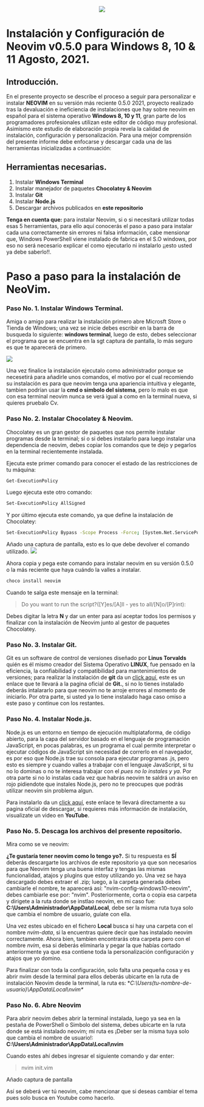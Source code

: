 <p align="center"><a href="https://twitter.com/Josueromram/" target="_blank">
    <img src="https://pbs.twimg.com/media/E8ZadT0XsAcC_ff?format=jpg&name=large">
</a></p>

# Instalación y Configuración de Neovim v0.5.0 para Windows 8, 10 & 11 Agosto, 2021.

## Introducción.
En el presente proyecto se describe el proceso a seguir para personalizar e instalar **NEOVIM** en su versión más reciente 0.5.0 2021, proyecto realizado tras la devaluación e ineficiencia de instalaciones que hay sobre neovim en español para el sistema operativo **Windows 8, 10 y 11**, gran parte de los programadores profesionales utilizan este editor de código muy profesional. Asimismo este estudio de elaboración propia revela la calidad de instalación, configuración y personalización. Para una mejor comprensión del presente informe debe enfocarse y descargar cada una de las herramientas inicializadas a continuación:

## Herramientas necesarias.

1. Instalar **Windows Terminal**
2. Instalar manejador de paquetes **Chocolatey & Neovim**
3. Instalar **Git**
4. Instalar **Node.js**
5. Descargar archivos publicados en **este repositorio**

**Tenga en cuenta que:** para instalar Neovim, si o si necesitará utilizar todas esas 5 herramientas, para ello aquí conocerás el paso a paso para instalar cada una correctamente sin errores ni falsa información, cabe mensionar que, Windows PowerShell viene instalado de fabrica en el S.O windows, por eso no será necesario explicar el como ejecutarlo ni instalarlo ¡¡esto usted ya debe saberlo!!.

# Paso a paso para la instalación de NeoVim.
### Paso No. 1. Instalar Windows Terminal.
Amiga o amigo para realizar la instalación primero abre Microsft Store o Tienda de Windows; una vez se inicie debes escribir en la barra de busqueda lo siguiente: **windows terminal**, luego de esto, debes seleccionar el programa que se encuentra en la sgt captura de pantalla, lo más seguro es que te aparecerá de primero.

![](https://pbs.twimg.com/media/E6NZFyyXMAIxUNv?format=jpg&name=large)

Una vez finalice la instalación ejecutalo como administrador porque se necesetirá para añadirle unos comandos, el motivo por el cual recomiendo su instalación es para que neovim tenga una apariencia intuitiva y elegante, tambien podrían usar la **cmd o simbolo del sistema**, pero lo malo es que con esa terminal neovim nunca se verá igual a como en la terminal nueva, si quieres pruebalo Cv.

### Paso No. 2. Instalar Chocolatey & Neovim.
Chocolatey es un gran gestor de paquetes que nos permite instalar programas desde la terminal; si o si debes instalarlo para luego instalar una dependencia de neovim, debes copiar los comandos que te dejo y pegarlos en la terminal recientemente instalada.

Ejecuta este primer comando para conocer el estado de las restricciones de tu máquina:
   ```sh
   Get-ExecutionPolicy
   ```  
Luego ejecuta este otro comando:
   ```sh
   Set-ExecutionPolicy AllSigned
   ``` 
Y por último ejecuta este comando, ya que define la instalación de Chocolatey:
   ```sh
   Set-ExecutionPolicy Bypass -Scope Process -Force; [System.Net.ServicePointManager]::SecurityProtocol = [System.Net.ServicePointManager]::SecurityProtocol -bor 3072; iex ((New-Object System.Net.WebClient).DownloadString('https://chocolatey.org/install.ps1'))
   ```
Añado una captura de pantalla, esto es lo que debe devolver el comando utilizado.
![](https://pbs.twimg.com/media/E8ZakdaXsAAwiBY?format=png&name=medium)

Ahora copia y pega este comando para instalar neovim en su versión 0.5.0 o la más reciente que haya cuándo la valles a instalar.
   ```sh
   choco install neovim
   ``` 
Cuando te salga este mensaje en la terminal: 
> Do you want to run the script?([Y]es/[A]ll - yes to all/[N]o/[P]rint): 

Debes digitar la letra **N** y dar un enter para así aceptar todos los permisos y finalizar con la instalación de Neovim junto al gestor de paquetes Chocolatey.
![]()

### Paso No. 3. Instalar Git.
Git es un software de control de versiones diseñado por **Linus Torvalds** quién es él mismo creador del Sistema Operativo **LINUX**, fue pensado en la eficiencia, la confiabilidad y compatibilidad para mantenimientos de versiones; para realizar la instalación de **git** da un [click aquí](https://git-scm.com/downloads "https://git-scm.com/downloads"), este es un enlace que te llevará a la pagina oficial de **Git.**, si no lo tienes instalado deberás intalararlo para que neovim no te arroje errores al momento de iniciarlo. Por otra parte, si usted ya lo tiene instalado haga caso omiso a este paso y continue con los restantes.

### Paso No. 4. Instalar Node.js.
Node.js es un entorno en tiempo de ejecución multiplataforma, de código abierto, para la capa del servidor basado en el lenguaje de programación JavaScript, en pocas palabras, es un programa el cual permite interpretar o ejecutar códigos de JavaScript sin necesidad de correrlo en el navegador, es por eso que Node.js trae su consola para ejecutar programas .js, pero esto es siempre y cuando valles a trabajar con el lenguaje JavaScript, si tu no lo dominas o no te interesa trabajar con el *pues no lo instales y ya*. Por otra parte si no lo instalas cada vez que habrás neovim te saldrá un aviso en rojo pidiendote que instales Node.js, pero no te preocupes que podrás utilizar neovim sin problema algun. 

Para instalarlo da un [click aquí](https://nodejs.org/es/download/ "https://nodejs.org/es/download/"), este enlace te llevará directamente a su pagina oficial de descargar, si requieres más información de instalación, visualizate un video en **YouTube**.

### Paso No. 5. Descaga los archivos del presente repositorio.
Mira como se ve neovim:
![]()

**¿Te gustaría tener neovim como lo tengo yo?.** Si tu respuesta es **SÍ** deberás descargarte los archivos de este repositorio ya que son necesarios para que Neovim tenga una buena interfaz y tengas las mismas funcionalidad, atajos y plugins que estoy utilizando yo. Una vez se haya descargado debes extraer el .zip; luego, a la carpeta generada debes cambiarle el nombre, te aparecerá así: "nvim-config-windows10-neovim", debes cambiarle ese por: "nvim". Posteriormente, corta o copia esa carpeta y dirigete a la ruta donde se instlao neovim, en mi caso fue:
**C:\Users\Administrador\AppData\Local**, debe ser la misma ruta tuya solo que cambia el nombre de usuario, guíate con ella.

Una vez estes ubicado en el fichero **Local** busca si hay una carpeta con el nombre *nvim-data*, si la encuentras quiere decir que has instalado neovim correctamente. Ahora bien, tambien encontrarás otra carpeta pero con el nombre *nvim*, esa si deberás eliminarla y pegar la que habías cortado anteriormente ya que esa contiene toda la personalización configuración y atajos que yo domino.

Para finalizar con toda la configuración, solo falta una pequeña cosa y es abrir nvim desde la terminal para ellos deberás ubicarte en la ruta de instalación Neovim desde la terminal, la ruta es: **C:\Users\(tu-nombre-de-usuario)\AppData\Local\nvim\**

### Paso No. 6. Abre Neovim
Para abrir neovim debes abrir la terminal instalada, luego ya sea en la pestaña de PowerShell o Simbolo del sistema, debes ubicarte en la ruta donde se está instalado neovim; mi ruta es ¡Deber ser la misma tuya solo que cambia el nombre de usuario!: **C:\Users\Administrador\AppData\Local\nvim**

Cuando estes ahí debes ingresar el siguiente comando y dar enter:
> nvim init.vim

Añado captura de pantalla
![]()

Así se deberá ver tú neovim, cabe mencionar que si deseas cambiar el tema pues solo busca en Youtube como hacerlo.

![]()

![]()

![]()
